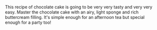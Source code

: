 This recipe of chocolate cake is going to be very very tasty and very very easy. 
Master the chocolate cake with an airy, light sponge and rich buttercream filling. It's simple enough for an afternoon tea but special enough for a party too!